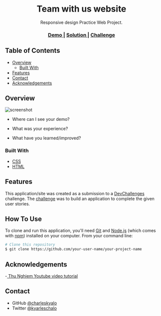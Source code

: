 
<h1 align="center">Team with us website</h1>

<div align="center">
  Responsive design Practice Web Project.
</div>

<div align="center">
  <h3>
    <a href="https://{your-demo-link.your-domain}">
      Demo
    </a>
    <span> | </span>
    <a href="https://{your-url-to-the-solution}">
      Solution
    </a>
    <span> | </span>
    <a href="https://devchallenges.io/challenges/0J1NxxGhOUYVqihwegfO">
      Challenge
    </a>
  </h3>
</div>

<!-- TABLE OF CONTENTS -->

## Table of Contents

- [Overview](#overview)
  - [Built With](#built-with)
- [Features](#features)
- [Contact](#contact)
- [Acknowledgements](#acknowledgements)

<!-- OVERVIEW -->

## Overview

![screenshot](https://user-images.githubusercontent.com/16707738/92399059-5716eb00-f132-11ea-8b14-bcacdc8ec97b.png)

- Where can I see your demo?
- What was your experience?

- What have you learned/improved?

### Built With
<!-- what the project was built using -->
- [CSS](https://developer.mozilla.org/en-US/docs/Web/CSS)
- [HTML](https://developer.mozilla.org/en-US/docs/Web/HTML)


## Features

<!-- List the features of your application or follow the template. Don't share the figma file here :) -->

This application/site was created as a submission to a [DevChallenges](https://devchallenges.io/challenges) challenge. The [challenge](https://devchallenges.io/challenges/0J1NxxGhOUYVqihwegfO) was to build an application to complete the given user stories.


## How To Use

To clone and run this application, you'll need [Git](https://git-scm.com) and [Node.js](https://nodejs.org/en/download/) (which comes with [npm](http://npmjs.com)) installed on your computer. From your command line:

```bash
# Clone this repository
$ git clone https://github.com/your-user-name/your-project-name


```

## Acknowledgements

<!-- This section should list any articles or add-ons/plugins that helps you to complete the project. This is optional but it will help you in the future. For exmpale -->

-[ Thu Nghiem Youtube video tutorial](https://www.youtube.com/watch?v=d-qVF18Q7es&list=PLrjsEMuKc5D4nZgrV5QaqqzNjn2uCurV9)

## Contact


- GitHub [@charleskyalo](https://github.com/charleskyalo)
- Twitter [@kyarleschalo](https://twitter.com/kyarleschalo)
